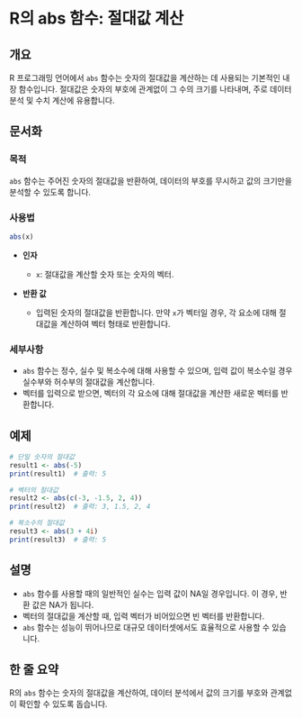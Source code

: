 <!--
Meta Description: # R의 abs 함수: 절대값 계산 ## 개요 R 프로그래밍 언어에서 `abs` 함수는 숫자의 절대값을 계산하는 데 사용되는 기본적인 내장 함수입니다. 절대값은 숫자의 부호에 관계없이 그 수의 크기를 나타내며, 주로 데이터 분석 및 수치 계산에 유용합니다. ## 문서화...
Meta Keywords: abs, 절대값을, 숫자의, 함수는, 절대값
-->

# R의 abs 함수: 절대값 계산

## 개요
R 프로그래밍 언어에서 `abs` 함수는 숫자의 절대값을 계산하는 데 사용되는 기본적인 내장 함수입니다. 절대값은 숫자의 부호에 관계없이 그 수의 크기를 나타내며, 주로 데이터 분석 및 수치 계산에 유용합니다.

## 문서화
### 목적
`abs` 함수는 주어진 숫자의 절대값을 반환하여, 데이터의 부호를 무시하고 값의 크기만을 분석할 수 있도록 합니다.

### 사용법
```R
abs(x)
```

- **인자**
  - `x`: 절대값을 계산할 숫자 또는 숫자의 벡터.

- **반환 값**
  - 입력된 숫자의 절대값을 반환합니다. 만약 `x`가 벡터일 경우, 각 요소에 대해 절대값을 계산하여 벡터 형태로 반환합니다.

### 세부사항
- `abs` 함수는 정수, 실수 및 복소수에 대해 사용할 수 있으며, 입력 값이 복소수일 경우 실수부와 허수부의 절대값을 계산합니다.
- 벡터를 입력으로 받으면, 벡터의 각 요소에 대해 절대값을 계산한 새로운 벡터를 반환합니다.

## 예제
```R
# 단일 숫자의 절대값
result1 <- abs(-5)
print(result1)  # 출력: 5

# 벡터의 절대값
result2 <- abs(c(-3, -1.5, 2, 4))
print(result2)  # 출력: 3, 1.5, 2, 4

# 복소수의 절대값
result3 <- abs(3 + 4i)
print(result3)  # 출력: 5
```

## 설명
- `abs` 함수를 사용할 때의 일반적인 실수는 입력 값이 NA일 경우입니다. 이 경우, 반환 값은 NA가 됩니다.
- 벡터의 절대값을 계산할 때, 입력 벡터가 비어있으면 빈 벡터를 반환합니다.
- `abs` 함수는 성능이 뛰어나므로 대규모 데이터셋에서도 효율적으로 사용할 수 있습니다.

## 한 줄 요약
R의 `abs` 함수는 숫자의 절대값을 계산하여, 데이터 분석에서 값의 크기를 부호와 관계없이 확인할 수 있도록 돕습니다.